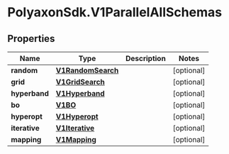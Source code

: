 # PolyaxonSdk.V1ParallelAllSchemas

## Properties
Name | Type | Description | Notes
------------ | ------------- | ------------- | -------------
**random** | [**V1RandomSearch**](V1RandomSearch.md) |  | [optional] 
**grid** | [**V1GridSearch**](V1GridSearch.md) |  | [optional] 
**hyperband** | [**V1Hyperband**](V1Hyperband.md) |  | [optional] 
**bo** | [**V1BO**](V1BO.md) |  | [optional] 
**hyperopt** | [**V1Hyperopt**](V1Hyperopt.md) |  | [optional] 
**iterative** | [**V1Iterative**](V1Iterative.md) |  | [optional] 
**mapping** | [**V1Mapping**](V1Mapping.md) |  | [optional] 


